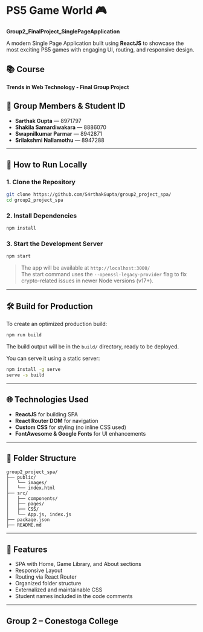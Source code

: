 
# PS5 Game World 🎮  
**Group2_FinalProject_SinglePageApplication**

A modern Single Page Application built using **ReactJS** to showcase the most exciting PS5 games with engaging UI, routing, and responsive design.

## 📚 Course
**Trends in Web Technology - Final Group Project**

## 👥 Group Members & Student ID
- **Sarthak Gupta** — 8971797  
- **Shakila Samardiwakara** — 8886070  
- **Swapnilkumar Parmar** — 8942871  
- **Srilakshmi Nallamothu** — 8947288

---

## 🚀 How to Run Locally

### 1. Clone the Repository
```bash
git clone https://github.com/S4rthakGupta/group2_project_spa/
cd group2_project_spa
```

### 2. Install Dependencies
```bash
npm install
```

### 3. Start the Development Server
```bash
npm start
```
> The app will be available at `http://localhost:3000/`  
> The start command uses the `--openssl-legacy-provider` flag to fix crypto-related issues in newer Node versions (v17+).

---

## 🛠️ Build for Production
To create an optimized production build:

```bash
npm run build
```

The build output will be in the `build/` directory, ready to be deployed.

You can serve it using a static server:
```bash
npm install -g serve
serve -s build
```

---

## 🌐 Technologies Used
- **ReactJS** for building SPA
- **React Router DOM** for navigation
- **Custom CSS** for styling (no inline CSS used)
- **FontAwesome & Google Fonts** for UI enhancements

---

## 📁 Folder Structure
```
group2_project_spa/
├── public/
│   └── images/
│   └── index.html
├── src/
│   ├── components/
│   ├── pages/
│   ├── CSS/
│   └── App.js, index.js
├── package.json
├── README.md
```

---

## 📝 Features
- SPA with Home, Game Library, and About sections  
- Responsive Layout  
- Routing via React Router  
- Organized folder structure  
- Externalized and maintainable CSS  
- Student names included in the code comments

---
**Group 2 – Conestoga College**  
---
